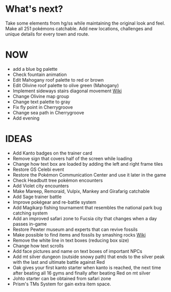 # What's next?

Take some elements from hg/ss while maintaining the original look and feel. Make all 251 pokémons catchable. Add new locations, challenges and unique details for every town and route.

# NOW

* add a blue bg palette
* Check fountain animation
* Edit Mahogany roof palette to red or brown
* Edit Olivine roof palette to olive green (Mahogany)
* Implement sideways stairs diagonal movement [Wiki](https://github.com/pret/pokecrystal/wiki/Sideways-stairs-with-diagonal-movement/)
* Change Olivine map group
* Change text palette to gray
* Fix fly point in Cherrygroove
* Change sea path in Cherrygroove
* Add evening

# IDEAS

* Add Kanto badges on the trainer card
* Remove sign that covers half of the screen while loading
* Change how text box are loaded by adding the left and right frame tiles
* Restore GS Celebi event
* Restore the Pokémon Communication Center and use it later in the game
* Check Headbutt tree pokémon encounters
* Add Violet city encounters
* Make Mareep, Remoraid, Vulpix, Mankey and Girafarig catchable
* Add Sage trainer battle
* Improve pokégear and re-battle system
* Add Magikarp fishing tournament that resembles the national park bug catching system
* Add an improved safari zone to Fucsia city that changes when a day passes in-game
* Restore Pewter museum and experts that can revive fossils
* Make possible to find items and fossils by smashing rocks [Wiki](https://github.com/pret/pokecrystal/wiki/Smashing-rocks-has-a-chance-to-contain-items/)
* Remove the white line in text boxes (reducing box size)
* Change how text scrolls
* Add face pictures and name on text boxes of important NPCs
* Add mt silver dungeon (outside snowy path) that ends to the silver peak with the last and ultimate battle against Red
* Oak gives your first kanto starter when kanto is reached, the next time after beating all 16 gyms and finally after beating Red on mt silver
* Johto starter can be obtained from safari zone
* Prism's TMs System for gain extra item space.

<!-- phy/spe split
evs
tm hm prism's system and infinitely reusable tms
more items for competitive use. -->
